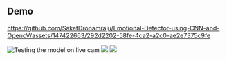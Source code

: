 
## Demo

https://github.com/SaketDronamraju/Emotional-Detector-using-CNN-and-OpencV/assets/147422663/292d2202-58fe-4ca2-a2c0-ae2e7375c9fe  


![Testing the model on live cam ](https://res.cloudinary.com/dso1xd7ox/image/upload/c_crop,w_511,h_314/v1704558019/angrytest_zue5d6.png)
![](https://res.cloudinary.com/dso1xd7ox/image/upload/v1704560092/happytest_rbdudb.png)
![](https://res.cloudinary.com/dso1xd7ox/image/upload/v1704560850/suprise_test_whziix.png)


